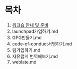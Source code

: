 # 목차

1) [워크숍 안내 및 준비](01_prepare_workshop.md)
2) launchpad가입하기.md 
3) GPG만들기.md 
4) code-of-conduct서명하기.md
5) 팀가입하기.md
6) 자유럽게 번역해보기.md
7) weblate.md